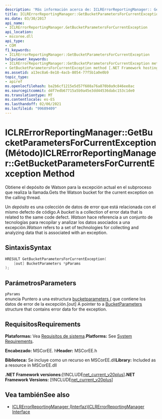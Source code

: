 ```yaml
---
description: 'Más información acerca de: ICLRErrorReportingManager:: Getbucketparametersforcurrentexception ((método)'
title: ICLRErrorReportingManager::GetBucketParametersForCurrentException (Método)
ms.date: 03/30/2017
api_name:
- ICLRErrorReportingManager.GetBucketParametersForCurrentException
api_location:
- mscoree.dll
api_type:
- COM
f1_keywords:
- ICLRErrorReportingManager::GetBucketParametersForCurrentException
helpviewer_keywords:
- ICLRErrorReportingManager::GetBucketParametersForCurrentException method [.NET Framework hosting]
- GetBucketParametersForCurrentException method [.NET Framework hosting]
ms.assetid: a13ec8a6-8e18-4acb-8054-77f5b1a0e0b9
topic_type:
- apiref
ms.openlocfilehash: ba2b6cf1215e5d57f608a76a870b0a9c846ee8ac
ms.sourcegitcommit: ddf7edb67715a5b9a45e3dd44536dabc153c1de0
ms.translationtype: MT
ms.contentlocale: es-ES
ms.lasthandoff: 02/06/2021
ms.locfileid: "99689409"
---
```

# <a name="iclrerrorreportingmanagergetbucketparametersforcurrentexception-method"></a><span data-ttu-id="b0a92-103">ICLRErrorReportingManager::GetBucketParametersForCurrentException (Método)</span><span class="sxs-lookup"><span data-stu-id="b0a92-103">ICLRErrorReportingManager::GetBucketParametersForCurrentException Method</span></span>

<span data-ttu-id="b0a92-104">Obtiene el depósito de Watson para la excepción actual en el subproceso que realiza la llamada.</span><span class="sxs-lookup"><span data-stu-id="b0a92-104">Gets the Watson bucket for the current exception on the calling thread.</span></span>  
  
 <span data-ttu-id="b0a92-105">Un *depósito* es una colección de datos de error que está relacionada con el mismo defecto de código.</span><span class="sxs-lookup"><span data-stu-id="b0a92-105">A *bucket* is a collection of error data that is related to the same code defect.</span></span> <span data-ttu-id="b0a92-106">*Watson* hace referencia a un conjunto de tecnologías para recopilar y analizar los datos asociados a una excepción.</span><span class="sxs-lookup"><span data-stu-id="b0a92-106">*Watson* refers to a set of technologies for collecting and analyzing data that is associated with an exception.</span></span>  
  
## <a name="syntax"></a><span data-ttu-id="b0a92-107">Sintaxis</span><span class="sxs-lookup"><span data-stu-id="b0a92-107">Syntax</span></span>  
  
```cpp  
HRESULT GetBucketParametersForCurrentException(  
    [out] BucketParameters *pParams  
);  
```  
  
## <a name="parameters"></a><span data-ttu-id="b0a92-108">Parámetros</span><span class="sxs-lookup"><span data-stu-id="b0a92-108">Parameters</span></span>  

 `pParams`  
 <span data-ttu-id="b0a92-109">enuncia Puntero a una estructura [bucketparameters (](bucketparameters-structure.md) que contiene los datos de error de la excepción.</span><span class="sxs-lookup"><span data-stu-id="b0a92-109">[out] A pointer to a [BucketParameters](bucketparameters-structure.md) structure that contains error data for the exception.</span></span>  
  
## <a name="requirements"></a><span data-ttu-id="b0a92-110">Requisitos</span><span class="sxs-lookup"><span data-stu-id="b0a92-110">Requirements</span></span>  

 <span data-ttu-id="b0a92-111">**Plataformas:** Vea [Requisitos de sistema](../../get-started/system-requirements.md).</span><span class="sxs-lookup"><span data-stu-id="b0a92-111">**Platforms:** See [System Requirements](../../get-started/system-requirements.md).</span></span>  
  
 <span data-ttu-id="b0a92-112">**Encabezado:** MSCorEE. h</span><span class="sxs-lookup"><span data-stu-id="b0a92-112">**Header:** MSCorEE.h</span></span>  
  
 <span data-ttu-id="b0a92-113">**Biblioteca:** Se incluye como un recurso en MSCorEE.dll</span><span class="sxs-lookup"><span data-stu-id="b0a92-113">**Library:** Included as a resource in MSCorEE.dll</span></span>  
  
 <span data-ttu-id="b0a92-114">**.NET Framework versiones:**[!INCLUDE[net_current_v20plus](../../../../includes/net-current-v20plus-md.md)]</span><span class="sxs-lookup"><span data-stu-id="b0a92-114">**.NET Framework Versions:** [!INCLUDE[net_current_v20plus](../../../../includes/net-current-v20plus-md.md)]</span></span>  
  
## <a name="see-also"></a><span data-ttu-id="b0a92-115">Vea también</span><span class="sxs-lookup"><span data-stu-id="b0a92-115">See also</span></span>

- [<span data-ttu-id="b0a92-116">ICLRErrorReportingManager (Interfaz)</span><span class="sxs-lookup"><span data-stu-id="b0a92-116">ICLRErrorReportingManager Interface</span></span>](iclrerrorreportingmanager-interface.md)
